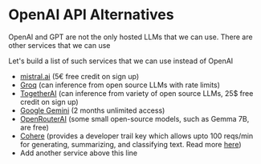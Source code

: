 # OpenAI API Alternatives

OpenAI and GPT are not the only hosted LLMs that we can use. 
There are other services that we can use

Let's build a list of such services that we can use instead of OpenAI


* [mistral.ai](https://mistral.ai) (5€ free credit on sign up)
* [Groq](https://console.groq.com) (can inference from open source LLMs with rate limits)
* [TogetherAI](https://api.together.ai) (can inference from variety of open source LLMs, 25$ free credit on sign up)
* [Google Gemini](https://ai.google.dev/gemini-api/docs/get-started/tutorial?lang=python) (2 months unlimited access)
* [OpenRouterAI](https://openrouter.ai/) (some small open-source models, such as Gemma 7B, are free)
* [Cohere](https://cohere.com/) (provides a developer trail key which allows upto 100 reqs/min for generating, summarizing, and classifying text. Read more [here](https://cohere.com/blog/free-developer-tier-announcement))
* Add another service above this line
